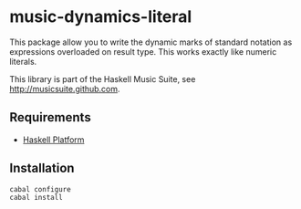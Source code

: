 
# music-dynamics-literal

This package allow you to write the dynamic marks of standard notation as expressions
overloaded on result type. This works exactly like numeric literals.

This library is part of the Haskell Music Suite, see <http://musicsuite.github.com>.

## Requirements

* [Haskell Platform](http://www.haskell.org/platform)

## Installation

    cabal configure
    cabal install
